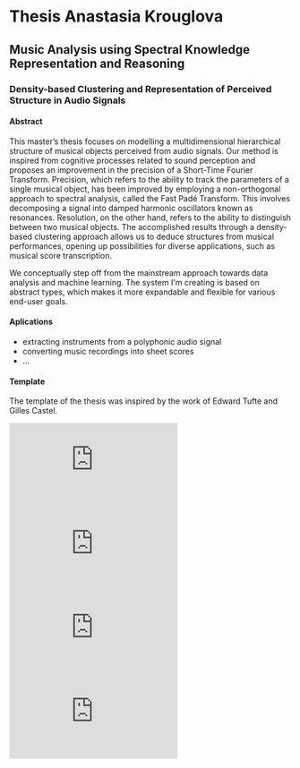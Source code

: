 
# Thesis Anastasia Krouglova

## Music Analysis using Spectral Knowledge Representation and Reasoning
### Density-based Clustering and Representation of Perceived Structure in Audio Signals


#### Abstract
This master’s thesis focuses on modelling a multidimensional hierarchical
structure of musical objects perceived from audio signals. Our method is
inspired from cognitive processes related to sound perception and proposes an
improvement in the precision of a Short-Time Fourier Transform. Precision,
which refers to the ability to track the parameters of a single musical object,
has been improved by employing a non-orthogonal approach to spectral
analysis, called the Fast Padé Transform. This involves decomposing a signal into damped harmonic oscillators known as resonances. Resolution, on the other hand, refers to the ability to distinguish between two musical objects. The accomplished results through
a density-based clustering approach allows us to deduce structures from
musical performances, opening up possibilities for diverse applications, such
as musical score transcription.

We conceptually step off from the mainstream approach towards data analysis and machine learning. The system I'm creating is based on abstract types, which makes it more expandable and flexible for various end-user goals. 


#### Aplications
- extracting instruments from a polyphonic audio signal
- converting music recordings into sheet scores
- ...


#### Template
The template of the thesis was inspired by the work of Edward Tufte and Gilles Castel.

![ex1.pdf](https://github.com/anastasiakrouglova/Master-Thesis-Anastasia-Krouglova/files/11644306/ex1.pdf)
![ex2.pdf](https://github.com/anastasiakrouglova/Master-Thesis-Anastasia-Krouglova/files/11644307/ex2.pdf)
![ex3.pdf](https://github.com/anastasiakrouglova/Master-Thesis-Anastasia-Krouglova/files/11644308/ex3.pdf)
![ex4.pdf](https://github.com/anastasiakrouglova/Master-Thesis-Anastasia-Krouglova/files/11644309/ex4.pdf)

